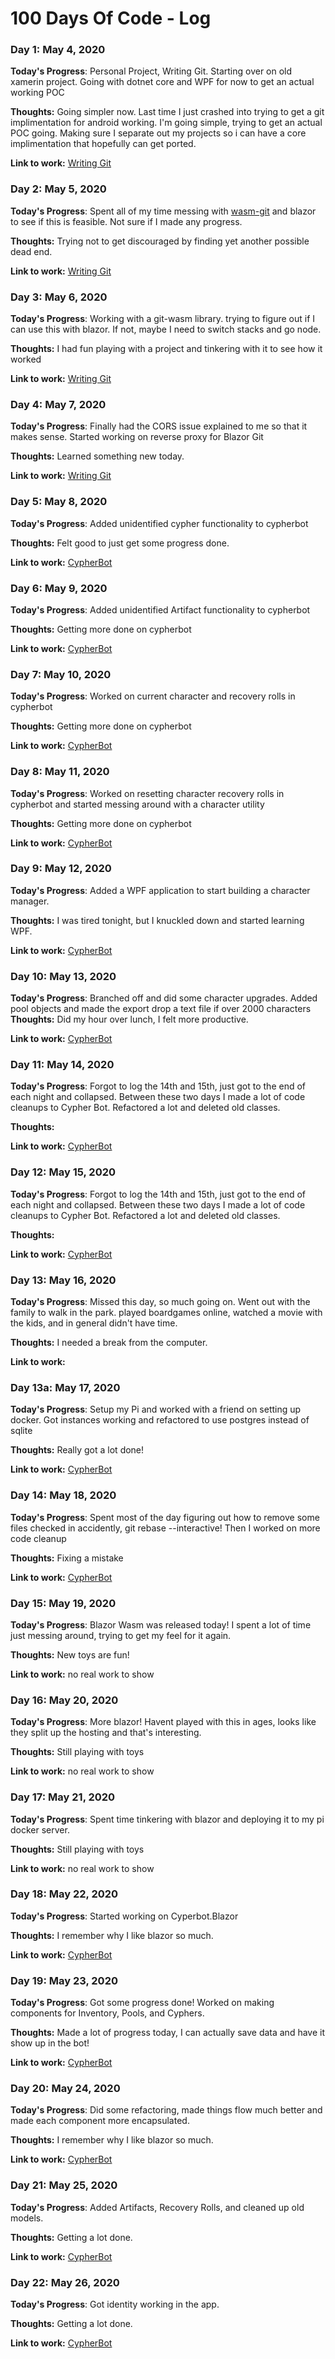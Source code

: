 # 100 Days Of Code - Log

### Day 1: May 4, 2020

**Today's Progress**: Personal Project, Writing Git.  Starting over on old xamerin project.  Going with dotnet core and WPF for now to get an actual working POC

**Thoughts:** Going simpler now.  Last time I just crashed into trying to get a git implimentation for android working.  I'm going simple, trying to get an actual POC going.  Making sure I separate out my projects so i can have a core implimentation that hopefully can get ported.

**Link to work:** [Writing Git](https://github.com/herrozerro/WritingGit)

### Day 2: May 5, 2020

**Today's Progress**: Spent all of my time messing with [wasm-git](https://github.com/petersalomonsen/wasm-git) and blazor to see if this is feasible.  Not sure if I made any progress.

**Thoughts:** Trying not to get discouraged by finding yet another possible dead end.

**Link to work:** [Writing Git](https://github.com/herrozerro/WritingGit)

### Day 3: May 6, 2020

**Today's Progress**: Working with a git-wasm library.  trying to figure out if I can use this with blazor.  If not, maybe I need to switch stacks and go node.

**Thoughts:** I had fun playing with a project and tinkering with it to see how it worked

**Link to work:** [Writing Git](https://github.com/herrozerro/WritingGit)

### Day 4: May 7, 2020

**Today's Progress**: Finally had the CORS issue explained to me so that it makes sense.  Started working on reverse proxy for Blazor Git

**Thoughts:** Learned something new today.

**Link to work:** [Writing Git](https://github.com/herrozerro/WritingGit)

### Day 5: May 8, 2020

**Today's Progress**: Added unidentified cypher functionality to cypherbot

**Thoughts:** Felt good to just get some progress done.

**Link to work:** [CypherBot](https://github.com/herrozerro/Cypher-Bot)

### Day 6: May 9, 2020

**Today's Progress**: Added unidentified Artifact functionality to cypherbot

**Thoughts:** Getting more done on cypherbot

**Link to work:** [CypherBot](https://github.com/herrozerro/Cypher-Bot)

### Day 7: May 10, 2020

**Today's Progress**: Worked on current character and recovery rolls in cypherbot

**Thoughts:** Getting more done on cypherbot

**Link to work:** [CypherBot](https://github.com/herrozerro/Cypher-Bot)

### Day 8: May 11, 2020

**Today's Progress**: Worked on resetting character recovery rolls in cypherbot and started messing around with a character utility

**Thoughts:** Getting more done on cypherbot

**Link to work:** [CypherBot](https://github.com/herrozerro/Cypher-Bot)

### Day 9: May 12, 2020

**Today's Progress**: Added a WPF application to start building a character manager.

**Thoughts:** I was tired tonight, but I knuckled down and started learning WPF.

**Link to work:** [CypherBot](https://github.com/herrozerro/Cypher-Bot)

### Day 10: May 13, 2020

**Today's Progress**: Branched off and did some character upgrades.  Added pool objects and made the export drop a text file if over 2000 characters
**Thoughts:** Did my hour over lunch, I felt more productive.

**Link to work:** [CypherBot](https://github.com/herrozerro/Cypher-Bot)

### Day 11: May 14, 2020

**Today's Progress**: Forgot to log the 14th and 15th, just got to the end of each night and collapsed.  Between these two days I made a lot of code cleanups to Cypher Bot.  Refactored a lot and deleted old classes.

**Thoughts:** 

**Link to work:** [CypherBot](https://github.com/herrozerro/Cypher-Bot)

### Day 12: May 15, 2020

**Today's Progress**: Forgot to log the 14th and 15th, just got to the end of each night and collapsed.  Between these two days I made a lot of code cleanups to Cypher Bot.  Refactored a lot and deleted old classes.

**Thoughts:** 

**Link to work:** [CypherBot](https://github.com/herrozerro/Cypher-Bot)

### Day 13: May 16, 2020

**Today's Progress**: Missed this day, so much going on.  Went out with the family to walk in the park.  played boardgames online, watched a movie with the kids, and in general didn't have time.

**Thoughts:** I needed a break from the computer.

**Link to work:** 

### Day 13a: May 17, 2020

**Today's Progress**: Setup my Pi and worked with a friend on setting up docker.  Got instances working and refactored to use postgres instead of sqlite

**Thoughts:** Really got a lot done!

**Link to work:** [CypherBot](https://github.com/herrozerro/Cypher-Bot)

### Day 14: May 18, 2020

**Today's Progress**: Spent most of the day figuring out how to remove some files checked in accidently, git rebase --interactive! Then I worked on more code cleanup

**Thoughts:** Fixing a mistake

**Link to work:** [CypherBot](https://github.com/herrozerro/Cypher-Bot)

### Day 15: May 19, 2020

**Today's Progress**: Blazor Wasm was released today!  I spent a lot of time just messing around, trying to get my feel for it again.

**Thoughts:** New toys are fun!

**Link to work:** no real work to show

### Day 16: May 20, 2020

**Today's Progress**: More blazor!  Havent played with this in ages, looks like they split up the hosting and that's interesting.

**Thoughts:** Still playing with toys

**Link to work:** no real work to show

### Day 17: May 21, 2020

**Today's Progress**: Spent time tinkering with blazor and deploying it to my pi docker server.

**Thoughts:** Still playing with toys

**Link to work:** no real work to show

### Day 18: May 22, 2020

**Today's Progress**: Started working on Cyperbot.Blazor

**Thoughts:** I remember why I like blazor so much.

**Link to work:** [CypherBot](https://github.com/herrozerro/Cypher-Bot)

### Day 19: May 23, 2020

**Today's Progress**: Got some progress done!  Worked on making components for Inventory, Pools, and Cyphers.

**Thoughts:** Made a lot of progress today, I can actually save data and have it show up in the bot!

**Link to work:** [CypherBot](https://github.com/herrozerro/Cypher-Bot)

### Day 20: May 24, 2020

**Today's Progress**: Did some refactoring, made things flow much better and made each component more encapsulated.

**Thoughts:** I remember why I like blazor so much.

**Link to work:** [CypherBot](https://github.com/herrozerro/Cypher-Bot)

### Day 21: May 25, 2020

**Today's Progress**: Added Artifacts, Recovery Rolls, and cleaned up old models.

**Thoughts:** Getting a lot done.

**Link to work:** [CypherBot](https://github.com/herrozerro/Cypher-Bot)

### Day 22: May 26, 2020

**Today's Progress**: Got identity working in the app.

**Thoughts:** Getting a lot done.

**Link to work:** [CypherBot](https://github.com/herrozerro/Cypher-Bot)
